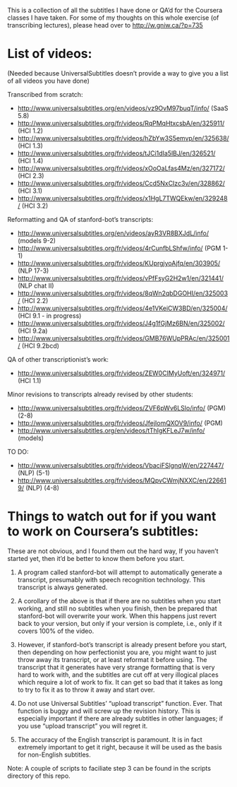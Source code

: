 This is a collection of all the subtitles I have done or QA’d
for the Coursera classes I have taken.  For some of my thoughts
on this whole exercise (of transcribing lectures), please head
over to http://w.gniw.ca/?p=735

List of videos:
==============

(Needed because UniversalSubtitles doesn’t provide a way to give
you a list of all videos you have done)

Transcribed from scratch:

- http://www.universalsubtitles.org/en/videos/vz9OvM97buqT/info/ (SaaS 5.8)
- http://www.universalsubtitles.org/fr/videos/RqPMqHtxcsbA/en/325911/ (HCI 1.2)
- http://www.universalsubtitles.org/fr/videos/hZbYw3S5emvp/en/325638/ (HCI 1.3)
- http://www.universalsubtitles.org/fr/videos/tJCi1dIa5lBJ/en/326521/ (HCI 1.4)
- http://www.universalsubtitles.org/fr/videos/xOoOaLfas4Mz/en/327172/ (HCI 2.3)
- http://www.universalsubtitles.org/fr/videos/Ccd5NxCIzc3v/en/328862/ (HCI 3.1)
- http://www.universalsubtitles.org/fr/videos/x1HgL7TWQEkw/en/329248/ (HCI 3.2)


Reformatting and QA of stanford-bot’s transcripts:

- http://www.universalsubtitles.org/en/videos/ayR3VR8BXJdL/info/ (models 9-2)
- http://www.universalsubtitles.org/fr/videos/4rCunfbLShfw/info/ (PGM 1-1)
- http://www.universalsubtitles.org/fr/videos/KUprgjyoAjfq/en/303905/ (NLP 17-3)
- http://www.universalsubtitles.org/fr/videos/vPfFsyG2H2w1/en/321441/ (NLP chat II)
- http://www.universalsubtitles.org/fr/videos/8qWn2qbDGOHI/en/325003/ (HCI 2.2)
- http://www.universalsubtitles.org/fr/videos/4e1VKeiCW3BD/en/325004/ (HCI 9.1 - in progress)
- http://www.universalsubtitles.org/fr/videos/J4g1fGjMz6BN/en/325002/ (HCI 9.2a)
- http://www.universalsubtitles.org/fr/videos/GMB76WUpPRAc/en/325001/ (HCI 9.2bcd)

QA of other transcriptionist’s work:

- http://www.universalsubtitles.org/fr/videos/ZEW0CIMyUoft/en/324971/ (HCI 1.1)

Minor revisions to transcripts already revised by other students:

- http://www.universalsubtitles.org/fr/videos/ZVF6pWv6LSlo/info/ (PGM) (2-8)
- http://www.universalsubtitles.org/fr/videos/JfejIomQXOV9/info/ (PGM)
- http://www.universalsubtitles.org/en/videos/tThIgKFLeJ7w/info/ (models)

TO DO:

- http://www.universalsubtitles.org/fr/videos/VbaciFSlgnqW/en/227447/ (NLP) (5-1)
- http://www.universalsubtitles.org/fr/videos/MQpvCWmjNXXC/en/226619/ (NLP) (4-8)

Things to watch out for if you want to work on Coursera’s subtitles:
===================================================================

These are not obvious, and I found them out the hard way, If you
haven’t started yet, then it’d be better to know them before you
start.

1. A program called stanford-bot will attempt to automatically
   generate a transcript, presumably with speech recognition
   technology. This transcript is always generated.

2. A corollary of the above is that if there are no subtitles
   when you start working, and still no subtitles when you
   finish, then be prepared that stanford-bot will overwrite
   your work. When this happens just revert back to your version,
   but only if your version is complete, i.e., only if it covers
   100% of the video.

3. However, if stanford-bot’s transcript is already present before
   you start, then depending on how perfectionist you are, you
   might want to just throw away its transcript, or at least
   reformat it before using. The transcript that it generates have
   very strange formatting that is very hard to work with, and the
   subtitles are cut off at very illogical places which require
   a lot of work to fix. It can get so bad that it takes as long
   to try to fix it as to throw it away and start over.

4. Do not use Universal Subtitles’ “upload transcript” function.
   Ever. That function is buggy and will screw up the revision
   history.  This is especially important if there are already
   subtitles in other languages; if you use “upload transcript”
   you will regret it.

5. The accuracy of the English transcript is paramount. It is
   in fact extremely important to get it right, because it will
   be used as the basis for non-English subtitles.

Note: A couple of scripts to faciliate step 3 can be found in
the scripts directory of this repo.

